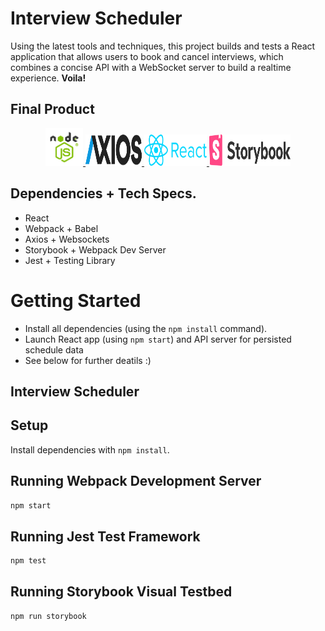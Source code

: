 # Interview Scheduler 

Using the latest tools and techniques, this project builds and tests a React application that allows users to book and cancel interviews, which combines a concise API with a WebSocket server to build a realtime experience.
**Voila!** 

## Final Product

<p align="center">
  <a href="https://github.com/othneildrew/Best-README-Template">
    <img src="https://github.com/kabica/scheduler/blob/master/img/node.png?raw=true" alt="Logo" width="60" height="60">
    <img src="https://github.com/kabica/scheduler/blob/master/img/axis.png?raw=true" alt="Logo" width="90" height="50">
    <img src="https://github.com/kabica/scheduler/blob/master/img/reactL.png?raw=true" alt="Logo" width="100" height="50">
    <img src="https://github.com/kabica/scheduler/blob/master/img/storybook.png?raw=true" alt="Logo" width="130" height="50">
  </a>
</p>

## Dependencies + Tech Specs.

- React
- Webpack + Babel
- Axios + Websockets
- Storybook + Webpack Dev Server
- Jest + Testing Library 

# Getting Started

- Install all dependencies (using the `npm install` command).
- Launch React app (using `npm start`) and API server for persisted schedule data
- See below for further deatils :) 




## Interview Scheduler

## Setup

Install dependencies with `npm install`.

## Running Webpack Development Server

```sh
npm start
```

## Running Jest Test Framework

```sh
npm test
```

## Running Storybook Visual Testbed

```sh
npm run storybook
```

